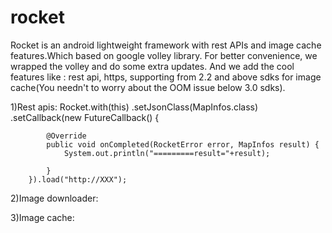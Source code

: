 rocket
======

Rocket is an android lightweight framework with rest APIs and image cache features.Which based on google volley library.
For better convenience, we wrapped the volley and do some extra updates. And we add the cool features like : rest api, 
https, supporting from 2.2 and above sdks for image cache(You needn't to worry about the OOM issue below 3.0 sdks). 


1)Rest apis:
Rocket.with(this)
		.setJsonClass(MapInfos.class)
		.setCallback(new FutureCallback<MapInfos>() {

			@Override
			public void onCompleted(RocketError error, MapInfos result) {
				System.out.println("=========result="+result);
				
			}
		}).load("http://XXX");
		
		
2)Image downloader:











3)Image cache:
